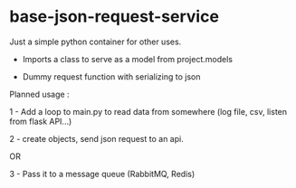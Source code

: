 # base-json-request-service

Just a simple python container for other uses.

- Imports a class to serve as a model from project.models

- Dummy request function with serializing to json


Planned usage :

1 - Add a loop to main.py to read data from somewhere (log file, csv, listen from flask API...) 


2 - create objects, send json request to an api.

  OR

3 - Pass it to a message queue (RabbitMQ, Redis)

